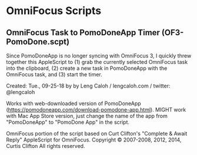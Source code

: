 # OmniFocus Scripts

## OmniFocus Task to PomoDoneApp Timer (OF3-PomoDone.scpt)

Since PomoDoneApp is no longer syncing with OmniFocus 3, I quickly threw together this AppleScript to (1) grab the currently selected OmniFocus task into the clipboard, (2) create a new task in PomoDoneApp with the OmniFocus task, and (3) start the timer. 

Created: Tue., 09-25-18  by by Leng Caloh / lengcaloh.com / twitter: @lengcaloh

Works with web-downloaded version of PomoDoneApp (https://pomodoneapp.com/download-pomodone-app.html). MIGHT work with Mac App Store version, just change the name of the app from "PomoDoneApp" to "PomoDone App" in the script. 

OmniFocus portion of the script based on Curt Clifton's "Complete & Await Reply" AppleScript for OmniFocus.	Copyright © 2007-2008, 2012, 2014, Curtis Clifton All rights reserved.

